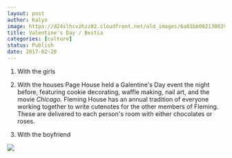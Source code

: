 ```yaml
---
layout: post
author: Kalyn
image: https://d24slhcvzhzz82.cloudfront.net/old_images/6a01bb08213082970d01bb097a1f5a970d-pi.jpg
title: Valentine's Day / Bestia
categories: [culture]
status: Publish
date: 2017-02-20
---
```


1) With the girls

2) With the houses
Page House held a Galentine's Day event the night before, featuring cookie decorating, waffle making, nail art, and the movie *Chicago*. Fleming House has an annual tradition of everyone working together to write cutenotes for the other members of Fleming. These are delivered to each person's room with either chocolates or roses.

3) With the boyfriend


![](https://d24slhcvzhzz82.cloudfront.net/old_images/caltech_as_it_happens/6a0105349b8251970b01b8d2614c6f970c.jpg)

